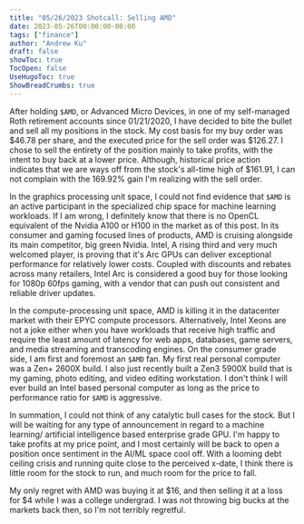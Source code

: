 ```yaml
---
title: "05/26/2023 Shotcall: Selling AMD"
date: 2023-05-26T00:00:00-00:00
tags: ["finance"]
author: "Andrew Ku"
draft: false
showToc: true
TocOpen: false
UseHugoToc: true
ShowBreadCrumbs: true
---
```


After holding `$AMD`, or Advanced Micro Devices, in one of my self-managed Roth retirement accounts since 01/21/2020, I have decided to bite the bullet and sell all my positions in the stock. My cost basis for my buy order was $46.78 per share, and the executed price for the sell order was $126.27. I chose to sell the entirety of the position mainly to take profits, with the intent to buy back at a lower price. Although, historical price action indicates that we are ways off from the stock's all-time high of $161.91, I can not complain with the 169.92% gain I'm realizing with the sell order. 

In the graphics processing unit space, I could not find evidence that `$AMD` is an active participant in the specialized chip space for machine learning workloads. If I am wrong, I definitely know that there is no OpenCL equivalent of the Nvidia A100 or H100 in the market as of this post. In its consumer and gaming focused lines of products, AMD is cruising alongside its main competitor, big green Nvidia. Intel, A rising third and very much welcomed player, is proving that it's Arc GPUs can deliver exceptional performance for relatively lower costs. Coupled with discounts and rebates across many retailers, Intel Arc is considered a good buy for those looking for 1080p 60fps gaming, with a vendor that can push out consistent and reliable driver updates.

In the compute-processing unit space, AMD is killing it in the datacenter market with their EPYC compute processors. Alternatively, Intel Xeons are not a joke either when you have workloads that receive high traffic and require the least amount of latency for web apps, databases, game servers, and media streaming and transcoding engines. On the consumer grade side, I am first and foremost an `$AMD` fan. My first real personal computer was a Zen+ 2600X build. I also just recently built a Zen3 5900X build that is my gaming, photo editing, and video editing workstation. I don't think I will ever build an Intel based personal computer as long as the price to performance ratio for `$AMD` is aggressive.

In summation, I could not think of any catalytic bull cases for the stock. But I will be waiting for any type of announcement in regard to a machine learning/ artificial intelligence based enterprise grade GPU. I'm happy to take profits at my price point, and I most certainly will be back to open a position once sentiment in the AI/ML space cool off. With a looming debt ceiling crisis and running quite close to the perceived x-date, I think there is little room for the stock to run, and much room for the price to fall. 

My only regret with AMD was buying it at $16, and then selling it at a loss for $4 while I was a college undergrad. I was not throwing big bucks at the markets back then, so I'm not terribly regretful. 
